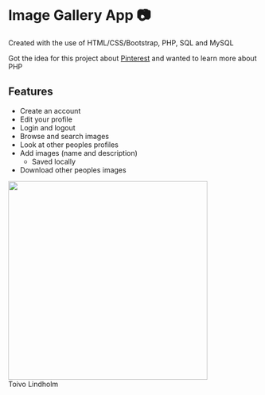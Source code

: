 # Image Gallery App 📷

Created with the use of HTML/CSS/Bootstrap, PHP, SQL and MySQL

Got the idea for this project about [Pinterest](https://en.pinterest.com/) and wanted to learn more about PHP

## Features
- Create an account
- Edit your profile
- Login and logout
- Browse and search images
- Look at other peoples profiles
- Add images (name and description)
    - Saved locally
- Download other peoples images

<img src="https://to1vo.gitlab.io/toivo-lindholm/img/projektit/php-gallery/1.PNG" width="400">

<br>
Toivo Lindholm
